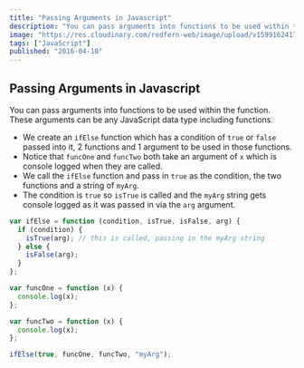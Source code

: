 ```yaml
---
title: "Passing Arguments in Javascript"
description: "You can pass arguments into functions to be used within the function. These arguments can be any JavaScript data type including functions."
image: "https://res.cloudinary.com/redfern-web/image/upload/v1599162417/redfern-dev/png/js-article-6.png"
tags: ["JavaScript"]
published: "2016-04-10"
---
```


## Passing Arguments in Javascript

You can pass arguments into functions to be used within the function. These arguments can be any JavaScript data type including functions.

- We create an `ifElse` function which has a condition of `true` or `false` passed into it, 2 functions and 1 argument to be used in those functions.
- Notice that `funcOne` and `funcTwo` both take an argument of `x` which is console logged when they are called.
- We call the `ifElse` function and pass in `true` as the condition, the two functions and a string of `myArg`.
- The condition is `true` so `isTrue` is called and the `myArg` string gets console logged as it was passed in via the `arg` argument.

```js
var ifElse = function (condition, isTrue, isFalse, arg) {
  if (condition) {
    isTrue(arg); // this is called, passing in the myArg string
  } else {
    isFalse(arg);
  }
};

var funcOne = function (x) {
  console.log(x);
};

var funcTwo = function (x) {
  console.log(x);
};

ifElse(true, funcOne, funcTwo, "myArg");
```
